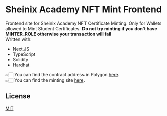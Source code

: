 # Sheinix Academy NFT Mint Frontend

Frontend site for Sheinix Academy NFT Certificate Minting. Only for Wallets allowed to Mint Student Certificates. **Do not try minting if you don't have MINTER_ROLE otherwise your transaction will fail**     
Written with:
- Next.JS
- TypeScript
- Solidity
- Hardhat

👉🏻 You can find the contract address in Polygon [here](https://polygonscan.com/address/0x7233b5359da9b578b4c5352a3c4fc49392e03650).  
👉🏻 You can find the minting site [here](https://main.d25agxy6l3fx7h.amplifyapp.com/).


## License

[MIT](https://choosealicense.com/licenses/mit/)